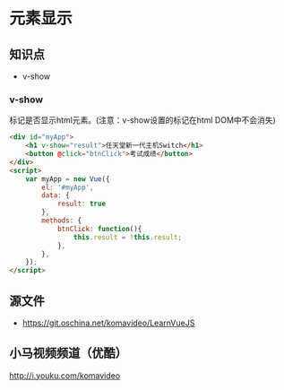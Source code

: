 元素显示
========

## 知识点

* v-show

### v-show

标记是否显示html元素。(注意：v-show设置的标记在html DOM中不会消失)

~~~html
<div id="myApp">
    <h1 v-show="result">任天堂新一代主机Switch</h1>
    <button @click="btnClick">考试成绩</button>
</div>
<script>
    var myApp = new Vue({
        el: '#myApp', 
        data: {
            result: true
        },
        methods: {
            btnClick: function(){
                this.result = !this.result;
            },
        },
    });
</script>
~~~

## 源文件

* https://git.oschina.net/komavideo/LearnVueJS

## 小马视频频道（优酷）

http://i.youku.com/komavideo
